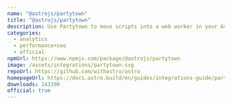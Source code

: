 ```yaml
---
name: "@astrojs/partytown"
title: "@astrojs/partytown"
description: Use Partytown to move scripts into a web worker in your Astro project
categories:
  - analytics
  - performance+seo
  - official
npmUrl: https://www.npmjs.com/package/@astrojs/partytown
image: /assets/integrations/partytown.svg
repoUrl: https://github.com/withastro/astro
homepageUrl: https://docs.astro.build/en/guides/integrations-guide/partytown/
downloads: 143390
official: true
---
```


